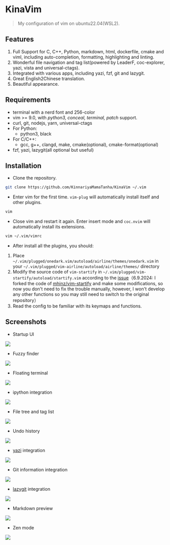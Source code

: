 # KinaVim

> My configuration of vim on ubuntu22.04(WSL2).

## Features

1. Full Support for C, C++, Python, markdown, html, dockerfile, cmake and viml, including auto-completion, formatting, highlighting and linting.
2. Wonderful file navigation and tag list(powered by LeaderF, coc-explorer, yazi, vista and universal-ctags).
3. Integrated with various apps, including yazi, fzf, git and lazygit.
4. Great English2Chinese translation.
5. Beautiful appearance.

## Requirements

- terminal with a nerd font and 256-color
- vim >= 9.0, with *python3, conceal, terminal, patch* support.
- curl, git, nodejs, yarn, universal-ctags
- For Python:
    - python3, black
- For C/C++:
    - gcc, g++, clangd, make, cmake(optional), cmake-format(optional)
- fzf, yazi, lazygit(all optional but useful)

## Installation

- Clone the repository.

```bash
git clone https://github.com/KinnariyaMamaTanha/KinaVim ~/.vim
```

- Enter vim for the first time. `vim-plug` will automatically install itself and other plugins.

```bash
vim
```

- Close vim and restart it again. Enter insert mode and `coc.nvim` will automatically install its extensions.

```bash
vim ~/.vim/vimrc
```

- After install all the plugins, you should:

1. Place `~/.vim/plugged/onedark.vim/autoload/airline/themes/onedark.vim` in your `~/.vim/plugged/vim-airline/autoload/airline/themes/` directory
2. Modify the source code of `vim-startify` in `~/.vim/plugged/vim-startify/autoload/startify.vim` according to the [issue](https://github.com/mhinz/vim-startify/issues/400#issuecomment-565858638)（6.9.2024: I forked the code of [mhinz/vim-startify](https://github.com/mhinz/vim-startify) and make some modifications, so now you don't need to fix the trouble manually, however, I won't develop any other functions so you may still need to switch to the original repository）
3. Read the config to be familiar with its keymaps and functions.

## Screenshots

- Startup UI

![](./screenshots/1.png)

- Fuzzy finder

![](./screenshots/2.png)

- Floating terminal

![](./screenshots/3.png)

- ipython integration

![](./screenshots/4.png)

- File tree and tag list

![](./screenshots/5.png)

- Undo history

![](./screenshots/6.png)

- [yazi](https://github.com/sxyazi/yazi) integration

![](./screenshots/7.png)

- Git information integration

![](./screenshots/8.png)

- [lazygit](https://github.com/jesseduffield/lazygit) integration

![](./screenshots/9.png)

- Markdown preview

![](./screenshots/10.png)

- Zen mode

![](./screenshots/11.png)
